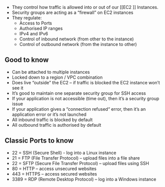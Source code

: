 - They control how traffic is allowed into or out of our [[EC2 ]] Instances.
- Security groups are acting as a “firewall” on EC2 instances 
- They regulate: 
	- Access to Ports 
	- Authorised IP ranges 
	- IPv4 and IPv6 
	- Control of inbound network (from other to the instance) 
	- Control of outbound network (from the instance to other)

## Good to know 
- Can be attached to multiple instances 
- Locked down to a region / VPC combination 
- Does live “outside” the EC2 – if traffic is blocked the EC2 instance won’t see it 
- It’s good to maintain one separate security group for SSH access 
- If your application is not accessible (time out), then it’s a security group issue 
- If your application gives a “connection refused“ error, then it’s an application error or it’s not launched 
- All inbound traffic is blocked by default 
- All outbound traffic is authorised by default

## Classic Ports to know 

- 22 = SSH (Secure Shell) - log into a Linux instance 
- 21 = FTP (File Transfer Protocol) – upload files into a file share 
- 22 = SFTP (Secure File Transfer Protocol) – upload files using SSH 
- 80 = HTTP – access unsecured websites 
- 443 = HTTPS – access secured websites 
- 3389 = RDP (Remote Desktop Protocol) – log into a Windows instance